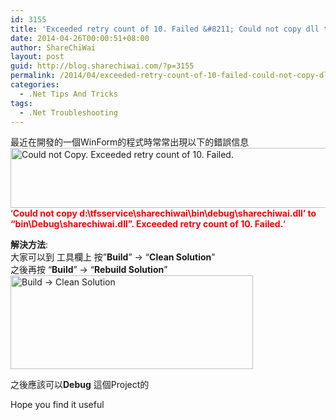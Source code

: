 ```yaml
---
id: 3155
title: 'Exceeded retry count of 10. Failed &#8211; Could not copy dll to bin\debug'
date: 2014-04-26T00:00:51+08:00
author: ShareChiWai
layout: post
guid: http://blog.sharechiwai.com/?p=3155
permalink: /2014/04/exceeded-retry-count-of-10-failed-could-not-copy-dll-to-bindebug/
categories:
  - .Net Tips And Tricks
tags:
  - .Net Troubleshooting
---
```

最近在開發的一個WinForm的程式時常常出現以下的錯誤信息  
<img class="alignnone" src="https://i1.wp.com/farm8.static.flickr.com/7378/14197983394_8798d62a34_z.jpg?resize=548%2C96" alt="Could not Copy. Exceeded retry count of 10. Failed." width="548" height="96" data-recalc-dims="1" />  
&#8216;**<span style="color: #ff0000;">Could not copy d:\tfsservice\sharechiwai\bin\debug\sharechiwai.dll&#8217; to &#8220;bin\Debug\sharechiwai.dll&#8221;. Exceeded retry count of 10. Failed.</span>**&#8216;

**解決方法**:  
大家可以到 工具欄上 按&#8221;**Build**&#8221; -> &#8220;**Clean Solution**&#8221;  
之後再按 &#8220;**Build**&#8221; -> &#8220;**Rebuild Solution**&#8221;  
<img class="alignnone" src="https://i1.wp.com/farm8.static.flickr.com/7358/14218202833_061071529d_z.jpg?resize=388%2C150" alt="Build -> Clean Solution" width="388" height="150" data-recalc-dims="1" /> 

之後應該可以**Debug** 這個Project的

Hope you find it useful